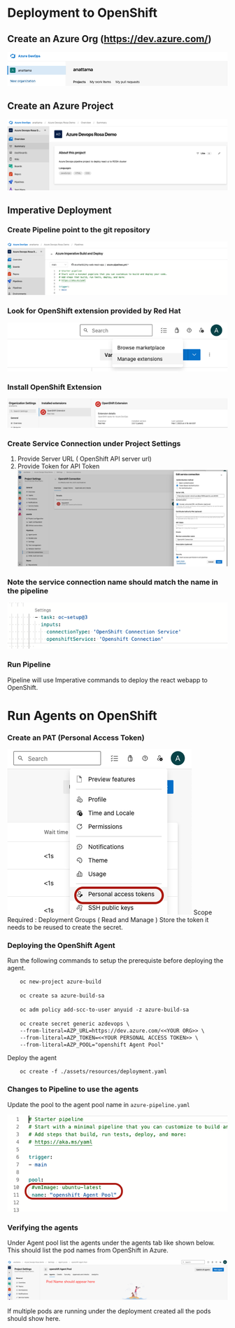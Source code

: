 # Deployment to OpenShift

## Create an Azure Org (https://dev.azure.com/)
   ![](./assets/azure-org.png)
## Create an Azure Project
   ![](./assets/azure-project.png)

## Imperative Deployment

### Create Pipeline point to the git repository
   ![](./assets/azure-pipeline.png)
### Look for OpenShift extension provided by Red Hat
   ![](./assets/azure-Browse%20Marketplace.png)
### Install OpenShift Extension
   ![](./assets/azure-Install%20Openshift%20Extension.png)
### Create Service Connection under Project Settings
   1) Provide Server URL ( OpenShift API server url)
   2) Provide Token for API Token
   ![](./assets/azure-%20Service%20Connection.png) 
   ### Note the service connection name should match the name in the pipeline
   ![](./assets/azure-openshift%20connection%20in%20pipeline.png)

### Run Pipeline
   
   Pipeline will use Imperative commands to deploy the react webapp to OpenShift.
   


# Run Agents on OpenShift

### Create an PAT (Personal Access Token)

![](./assets/azure-pat%20token.png)
Scope Required : Deployment Groups ( Read and Manage )
Store the token it needs to be reused to create the secret.

### Deploying the OpenShift Agent

Run the following commands to setup the prerequiste before deploying the agent.

```
    oc new-project azure-build

    oc create sa azure-build-sa

    oc adm policy add-scc-to-user anyuid -z azure-build-sa

    oc create secret generic azdevops \
    --from-literal=AZP_URL=https://dev.azure.com/<<YOUR ORG>> \
    --from-literal=AZP_TOKEN=<<YOUR PERSONAL ACCESS TOKEN>> \
    --from-literal=AZP_POOL="openshift Agent Pool"
```

Deploy the agent 
```
    oc create -f ./assets/resources/deployment.yaml 
```    

### Changes to Pipeline to use the agents
Update the pool to the agent pool name in `azure-pipeline.yaml`

![](./assets/azure-agentpool%20pipeline.png)




### Verifying the agents
Under Agent pool list the agents under the agents tab like shown below. This should list the pod names from OpenShift in Azure.

![](./assets/azure-agent%20verification.png)

If multiple pods are running under the deployment created all the pods should show here.







